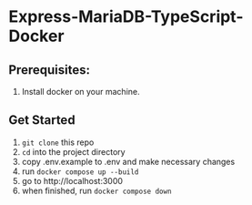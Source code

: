 # Express-MariaDB-TypeScript-Docker

## Prerequisites:

1. Install docker on your machine.

## Get Started

1. `git clone` this repo
2. `cd` into the project directory
3. copy .env.example to .env and make necessary changes
4. run `docker compose up --build`
5. go to http://localhost:3000
6. when finished, run `docker compose down`
